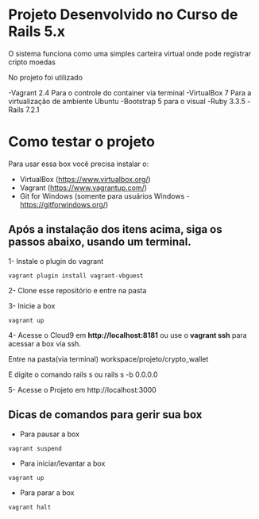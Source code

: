 # Projeto Desenvolvido no Curso de Rails 5.x

O sistema funciona como uma simples carteira virtual onde pode registrar cripto moedas

No projeto foi utilizado

-Vagrant 2.4 Para o controle do container via terminal
-VirtualBox 7 Para a virtualização de ambiente Ubuntu
-Bootstrap 5 para o visual
-Ruby 3.3.5
-Rails 7.2.1

# Como testar o projeto

Para usar essa box você precisa instalar o:

- VirtualBox (https://www.virtualbox.org/)
- Vagrant (https://www.vagrantup.com/)
- Git for Windows (somente para usuários Windows - https://gitforwindows.org/)

## Após a instalação dos itens acima, siga os passos abaixo, usando um terminal.

1- Instale o plugin do vagrant
```
vagrant plugin install vagrant-vbguest
```

2- Clone esse repositório e entre na pasta

3- Inicie a box
```
vagrant up
```

4- Acesse o Cloud9 em **http://localhost:8181**  ou use o **vagrant ssh** para acessar a box via ssh.

Entre na pasta(via terminal) workspace/projeto/crypto_wallet

E digite o comando rails s ou rails s -b 0.0.0.0

5- Acesse o Projeto em http://localhost:3000

## Dicas de comandos para gerir sua box

- Para pausar a box
```
vagrant suspend
```

- Para iniciar/levantar a box
```
vagrant up
```

- Para parar a box
```
vagrant halt
```
